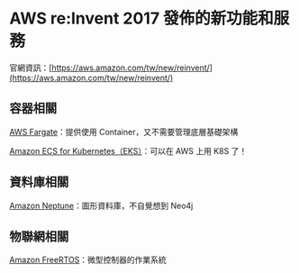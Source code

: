 # AWS re:Invent 2017 發佈的新功能和服務

官網資訊：[https://aws.amazon.com/tw/new/reinvent/](https://aws.amazon.com/tw/new/reinvent/)

## 容器相關

[AWS Fargate](https://aws.amazon.com/tw/about-aws/whats-new/2017/11/introducing-aws-fargate-a-technology-to-run-containers-without-managing-infrastructure/ "Fargate")：提供使用 Container，又不需要管理底層基礎架構

[Amazon ECS for Kubernetes（EKS）](https://aws.amazon.com/tw/about-aws/whats-new/2017/11/introducing-amazon-elastic-container-service-for-kubernetes/ "EKS")：可以在 AWS 上用 K8S 了！

## 資料庫相關

[Amazon Neptune](https://aws.amazon.com/tw/about-aws/whats-new/2017/11/amazon-neptune-fast-reliable-graph-database-built-for-the-cloud/ "Neptune")：圖形資料庫，不自覺想到 Neo4j

## 物聯網相關

[Amazon FreeRTOS](https://aws.amazon.com/tw/freertos/)：微型控制器的作業系統

